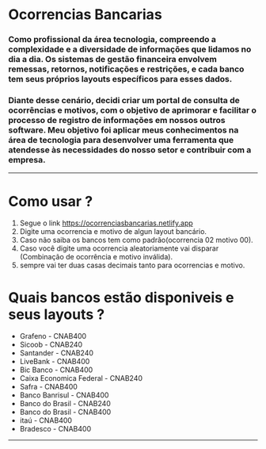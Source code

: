 # Ocorrencias Bancarias

###  Como profissional da área tecnologia, compreendo a complexidade e a diversidade de informações que lidamos no dia a dia. Os sistemas de gestão financeira envolvem remessas, retornos, notificações e restrições, e cada banco tem seus próprios layouts específicos para esses dados.

### Diante desse cenário, decidi criar um portal de consulta de ocorrências e motivos, com o objetivo de aprimorar e facilitar o processo de registro de informações em nossos outros software. Meu objetivo foi aplicar meus conhecimentos na área de tecnologia para desenvolver uma ferramenta que atendesse às necessidades do nosso setor e contribuir com a empresa.
---
# Como usar ?

1. Segue o link https://ocorrenciasbancarias.netlify.app
2. Digite uma ocorrencia e motivo de algun layout bancário.
3. Caso não saiba os bancos tem como padrão(ocorrencia 02 motivo 00).
4. Caso você digite uma ocorrencia aleatoriamente vai disparar (Combinação de ocorrência e motivo inválida). 
5. sempre vai ter duas casas decimais tanto para ocorrencias e motivo.

# Quais bancos estão disponiveis e seus layouts ?

- Grafeno - CNAB400
- Sicoob - CNAB240
- Santander - CNAB240
- LiveBank - CNAB400
- Bic Banco - CNAB400
- Caixa Economica Federal - CNAB240
- Safra - CNAB400
- Banco Banrisul - CNAB400
- Banco do Brasil - CNAB240
- Banco do Brasil - CNAB400
- itaú - CNAB400
- Bradesco - CNAB400

---
